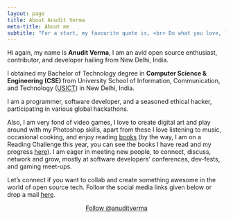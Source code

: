 ```yaml
---
layout: page
title: About Anudit Verma
meta-title: About me
subtitle: "For a start, my favourite quote is, <br> Do what you love, love what you do."
---
```


<div id="aboutme-section">

<p class="about-text">
<span class="fa fa-briefcase about-icon"></span>
  Hi again, my name is <strong>Anudit Verma</strong>, I am an avid open source enthusiast, contributor, and developer hailing from New Delhi, India.
</p>

<p class="about-text">
<span class="fa fa-graduation-cap about-icon"></span>
I obtained my Bachelor of Technology degree in <strong>Computer Science & Engineering (CSE) </strong>from University School of Information, Communication, and Technology (<a target="_blank" href="http://www.ipu.ac.in/usict/">USICT</a>) in New Delhi, India.
</p>

<p class="about-text">
<span class="fa fa-code about-icon"></span>
I am a programmer, software developer, and a seasoned ethical hacker, participating in various global hackathons.
</p>

<p class="about-text">
<span class="fa fa-heart about-icon"></span>
Also, I am very fond of video games, I love to create digital art and play around with my Photoshop skills, apart from these I love listening to music, occasional cooking, and enjoy reading <a target="_blank" href="https://www.anudit.in/books/">books</a> (by the way, I am on a Reading Challenge this year, you can see the books I have read and my progress <a target="_blank" href="https://www.goodreads.com/user_challenges/12999125">here</a>). I am eager in meeting new people, to connect, discuss, network and grow, mostly at software developers’ conferences, dev-fests, and gaming meet-ups.
</p>

<p class="about-text">
<span class="fa fa-envelope about-icon"></span>
Let’s connect if you want to collab and create something awesome in the world of open source tech. Follow the social media links given below or drop a mail <a target="_blank" href="mailto:contact@anudit.in">here</a>.
</p>


<center>
	<a href="https://twitter.com/anuditverma" class="twitter-follow-button" data-size="large" data-show-count="false">Follow @anuditverma</a>
	<script async src="//platform.twitter.com/widgets.js" charset="utf-8"></script>
</center>
<br>
